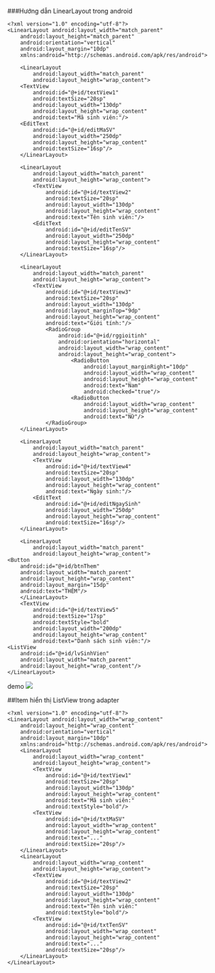###Hướng dẫn LinearLayout trong android

    <?xml version="1.0" encoding="utf-8"?>
    <LinearLayout android:layout_width="match_parent"
        android:layout_height="match_parent"
        android:orientation="vertical"
        android:layout_margin="10dp"
        xmlns:android="http://schemas.android.com/apk/res/android">
    
        <LinearLayout
            android:layout_width="match_parent"
            android:layout_height="wrap_content">
        <TextView
            android:id="@+id/textView1"
            android:textSize="20sp"
            android:layout_width="130dp"
            android:layout_height="wrap_content"
            android:text="Mã sinh viên:"/>
        <EditText
            android:id="@+id/editMaSV"
            android:layout_width="250dp"
            android:layout_height="wrap_content"
            android:textSize="16sp"/>
        </LinearLayout>
    
        <LinearLayout
            android:layout_width="match_parent"
            android:layout_height="wrap_content">
            <TextView
                android:id="@+id/textView2"
                android:textSize="20sp"
                android:layout_width="130dp"
                android:layout_height="wrap_content"
                android:text="Tên sinh viên:"/>
            <EditText
                android:id="@+id/editTenSV"
                android:layout_width="250dp"
                android:layout_height="wrap_content"
                android:textSize="16sp"/>
        </LinearLayout>
    
        <LinearLayout
            android:layout_width="match_parent"
            android:layout_height="wrap_content">
            <TextView
                android:id="@+id/textView3"
                android:textSize="20sp"
                android:layout_width="130dp"
                android:layout_marginTop="9dp"
                android:layout_height="wrap_content"
                android:text="Giới tính:"/>
                <RadioGroup
                    android:id="@+id/rggioitinh"
                    android:orientation="horizontal"
                    android:layout_width="wrap_content"
                    android:layout_height="wrap_content">
                        <RadioButton
                            android:layout_marginRight="10dp"
                            android:layout_width="wrap_content"
                            android:layout_height="wrap_content"
                            android:text="Nam"
                            android:checked="true"/>
                        <RadioButton
                            android:layout_width="wrap_content"
                            android:layout_height="wrap_content"
                            android:text="Nữ"/>
                </RadioGroup>
        </LinearLayout>
    
        <LinearLayout
            android:layout_width="match_parent"
            android:layout_height="wrap_content">
            <TextView
                android:id="@+id/textView4"
                android:textSize="20sp"
                android:layout_width="130dp"
                android:layout_height="wrap_content"
                android:text="Ngày sinh:"/>
            <EditText
                android:id="@+id/editNgaySinh"
                android:layout_width="250dp"
                android:layout_height="wrap_content"
                android:textSize="16sp"/>
        </LinearLayout>
    
        <LinearLayout
            android:layout_width="match_parent"
            android:layout_height="wrap_content">
    <Button
        android:id="@+id/btnThem"
        android:layout_width="match_parent"
        android:layout_height="wrap_content"
        android:layout_margin="15dp"
        android:text="THÊM"/>
        </LinearLayout>
        <TextView
            android:id="@+id/textView5"
            android:textSize="17sp"
            android:textStyle="bold"
            android:layout_width="200dp"
            android:layout_height="wrap_content"
            android:text="Danh sách sinh viên:"/>
    <ListView
        android:id="@+id/lvSinhVien"
        android:layout_width="match_parent"
        android:layout_height="wrap_content"/>
    </LinearLayout>

demo
![](https://i0.wp.com/s1.uphinh.org/2021/12/22/imagefc6d00ac6d23215e.png)

##Item hiển thị ListView trong adapter

    <?xml version="1.0" encoding="utf-8"?>
    <LinearLayout android:layout_width="wrap_content"
        android:layout_height="wrap_content"
        android:orientation="vertical"
        android:layout_margin="10dp"
        xmlns:android="http://schemas.android.com/apk/res/android">
        <LinearLayout
            android:layout_width="wrap_content"
            android:layout_height="wrap_content">
            <TextView
                android:id="@+id/textView1"
                android:textSize="20sp"
                android:layout_width="130dp"
                android:layout_height="wrap_content"
                android:text="Mã sinh viên:"
                android:textStyle="bold"/>
            <TextView
                android:id="@+id/txtMaSV"
                android:layout_width="wrap_content"
                android:layout_height="wrap_content"
                android:text="..."
                android:textSize="20sp"/>
        </LinearLayout>
        <LinearLayout
            android:layout_width="wrap_content"
            android:layout_height="wrap_content">
            <TextView
                android:id="@+id/textView2"
                android:textSize="20sp"
                android:layout_width="130dp"
                android:layout_height="wrap_content"
                android:text="Tên sinh viên:"
                android:textStyle="bold"/>
            <TextView
                android:id="@+id/txtTenSV"
                android:layout_width="wrap_content"
                android:layout_height="wrap_content"
                android:text="..."
                android:textSize="20sp"/>
        </LinearLayout>
    </LinearLayout>
